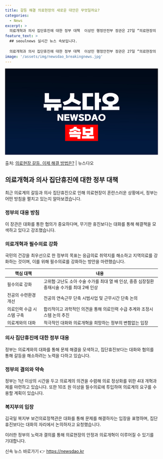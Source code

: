 ```yaml
---
title: 갈등 해결 의료현장의 새로운 대안은 무엇일까요?
categories:
  - News
excerpt: >
  의료개혁과 의사 집단휴진에 대한 정부 대책  이상민 행정안전부 장관은 27일 “의료현장의 혼란을 정상화하고 …
feature_text: >
  ## seoulnews 실시간 뉴스 속보입니다.

  의료개혁과 의사 집단휴진에 대한 정부 대책  이상민 행정안전부 장관은 27일 “의료현장의 혼란을 정상화하고 …
image: '/assets/img/newsdao_breakingnews.jpg'
---
```


![뉴스다오 속보](/assets/img/newsdao_breakingnews.jpg)

<p>출처: <a href="https://newsdao.kr/4468" rel="dofollow">의료현장 갈등, 이제 해결 방법은?</a> | 뉴스다오</p>

<h2 data-ke-size="size26">의료개혁과 의사 집단휴진에 대한 정부 대책</h2>
<p data-ke-size="size16">최근 의료계의 갈등과 의사 집단휴진으로 인해 의료현장이 혼란스러운 상황에서, 정부는 어떤 방침을 펼치고 있는지 알아보겠습니다.</p>

<h3><b>정부의 대응 방침</b></h3>
<p data-ke-size="size16">이 장관은 대화를 통한 협의가 중요하다며, 무기한 휴진보다는 대화를 통해 해결책을 모색하고 있다고 강조했습니다.</p>

<h3><b>의료개혁과 필수의료 강화</b></h3>
<p data-ke-size="size16">국민의 건강을 최우선으로 한 정부의 목표는 응급의료 취약지를 해소하고 지역의료를 강화하는 것이며, 이를 위해 필수의료를 강화하는 방안을 마련했습니다.</p>

<table>
	<thead>
		<tr>
			<th><b>핵심 대책</b></th>
			<th><b>내용</b></th>
		</tr>
	</thead>
	<tbody>
		<tr>
			<td>필수의료 강화</td>
			<td>고위험·고난도 소아 수술 수가를 최대 열 배 인상, 중증 심장질환 중재시술 수가를 최대 2배 인상</td>
		</tr>
		<tr>
			<td>전공의 수련환경 개선</td>
			<td>전공의 연속근무 단축 시범사업 및 근무시간 단축 논의</td>
		</tr>
		<tr>
			<td>의료인력 수급 시스템 구축</td>
			<td>합리적이고 과학적인 의견을 통해 의료인력 수급 추계와 조정시스템 논의 추진</td>
		</tr>
		<tr>
			<td>의료계와의 대화</td>
			<td>적극적인 대화와 의료개혁을 희망하는 정부의 변함없는 입장</td>
		</tr>
	</tbody>
</table>

<h3><b>의사 집단휴진에 대한 정부 대응</b></h3>
<p data-ke-size="size16">정부는 의료계와의 대화를 통해 문제 해결을 모색하고, 집단휴진보다는 대화와 협의를 통해 갈등을 해소하려는 노력을 다하고 있습니다.</p>

<h3><b>정부의 결의와 약속</b></h3>
<p data-ke-size="size16">정부는 1년 이상의 시간을 두고 의료계의 의견을 수렴해 의료 정상화를 위한 4대 개혁과제를 마련하고 있습니다. 또한 10조 원 이상을 필수의료에 투입하여 의료계의 요구를 수용할 계획이 있습니다.</p>

<h3><b>복지부의 입장</b></h3>
<p data-ke-size="size16">김국일 복지부 보건의료정책관은 대화를 통해 문제를 해결하자는 입장을 표명하며, 집단휴진보다는 대화의 자리에서 논의하자고 요청했습니다.</p>

이러한 정부의 노력과 결의를 통해 의료현장의 안정과 의료개혁이 이루어질 수 있기를 기대합니다. 

신속 뉴스 바로가기 👉 <a href="https://newsdao.kr" rel="dofollow">https://newsdao.kr</a>


